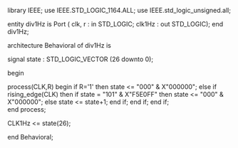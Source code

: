 
library IEEE;
use IEEE.STD_LOGIC_1164.ALL;
use IEEE.std_logic_unsigned.all;


entity div1Hz is
    Port ( clk, r : in STD_LOGIC;
           clk1Hz : out STD_LOGIC);
end div1Hz;

architecture Behavioral of div1Hz is

signal state : STD_LOGIC_VECTOR (26 downto 0);

begin

process(CLK,R)
begin
   if R='1' then
   state <= "000" & X"000000";
   else
     if rising_edge(CLK) then
        if state = "101" & X"F5E0FF" then
            state <= "000" & X"000000";
        else
            state <= state+1;
        end if;
     end if;
   end if;         
end process;

CLK1Hz <= state(26);

end Behavioral;
